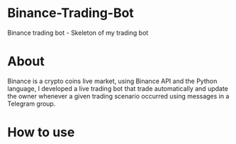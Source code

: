 # Binance-Trading-Bot 
Binance trading bot - Skeleton of my trading bot 
# About
Binance is a crypto coins live market, using Binance API 
and the Python language, I developed a live trading bot that trade automatically 
and update the owner whenever a given trading scenario occurred using 
messages in a Telegram group.
  # How to use
